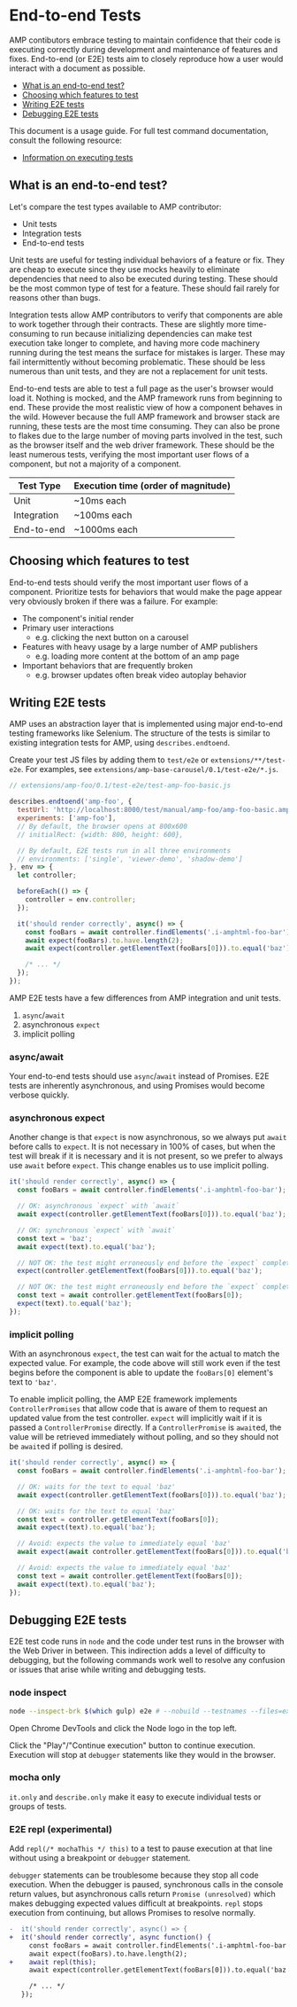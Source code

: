 # End-to-end Tests

AMP contibutors embrace testing to maintain confidence that their code is executing correctly during development and maintenance of features and fixes. End-to-end (or E2E) tests aim to closely reproduce how a user would interact with a document as possible.

* [What is an end-to-end test?](#what-is-an-end-to-end-test?)
* [Choosing which features to test](#choosing-which-features-to-test)
* [Writing E2E tests](#make-a-suggestion)
* [Debugging E2E tests](#contribute-codefeatures)

This document is a usage guide. For full test command documentation, consult the following resource:

* [Information on executing tests](../../../contributing/TESTING.md)


## What is an end-to-end test?

Let's compare the test types available to AMP contributor:

* Unit tests
* Integration tests
* End-to-end tests

Unit tests are useful for testing individual behaviors of a feature or fix. They are cheap to execute since they use mocks heavily to eliminate dependencies that need to also be executed during testing. These should be the most common type of test for a feature. These should fail rarely for reasons other than bugs.

Integration tests allow AMP contributors to verify that components are able to work together through their contracts. These are slightly more time-consuming to run because initializing dependencies can make test execution take longer to complete, and having more code machinery running during the test means the surface for mistakes is larger. These may fail intermittently without becoming problematic. These should be less numerous than unit tests, and they are not a replacement for unit tests.

End-to-end tests are able to test a full page as the user's browser would load it. Nothing is mocked, and the AMP framework runs from beginning to end. These provide the most realistic view of how a component behaves in the wild. However because the full AMP framework and browser stack are running, these tests are the most time consuming. They can also be prone to flakes due to the large number of moving parts involved in the test, such as the browser itself and the web driver framework. These should be the least numerous tests, verifying the most important user flows of a component, but not a majority of a component.

Test Type | Execution time (order of magnitude)
--|--
Unit | ~10ms each
Integration | ~100ms each
End-to-end | ~1000ms each


## Choosing which features to test

End-to-end tests should verify the most important user flows of a component. Prioritize tests for behaviors that would make the page appear very obviously broken if there was a failure. For example:

* The component's initial render
* Primary user interactions
  * e.g. clicking the next button on a carousel
* Features with heavy usage by a large number of AMP publishers
  * e.g. loading more content at the bottom of an amp page
* Important behaviors that are frequently broken
  * e.g. browser updates often break video autoplay behavior


## Writing E2E tests

AMP uses an abstraction layer that is implemented using major end-to-end testing frameworks like Selenium. The structure of the tests is similar to existing integration tests for AMP, using `describes.endtoend`.

Create your test JS files by adding them to `test/e2e` or `extensions/**/test-e2e`. For examples, see `extensions/amp-base-carousel/0.1/test-e2e/*.js`.

```js
// extensions/amp-foo/0.1/test-e2e/test-amp-foo-basic.js

describes.endtoend('amp-foo', {
  testUrl: 'http://localhost:8000/test/manual/amp-foo/amp-foo-basic.amp.html',
  experiments: ['amp-foo'],
  // By default, the browser opens at 800x600
  // initialRect: {width: 800, height: 600},

  // By default, E2E tests run in all three environments
  // environments: ['single', 'viewer-demo', 'shadow-demo']
}, env => {
  let controller;

  beforeEach(() => {
    controller = env.controller;
  });

  it('should render correctly', async() => {
    const fooBars = await controller.findElements('.i-amphtml-foo-bar');
    await expect(fooBars).to.have.length(2);
    await expect(controller.getElementText(fooBars[0])).to.equal('baz');

    /* ... */
  });
});
```

AMP E2E tests have a few differences from AMP integration and unit tests.

1. `async`/`await`
2. asynchronous `expect`
3. implicit polling

### async/await

Your end-to-end tests should use `async`/`await` instead of Promises. E2E tests are inherently asynchronous, and using Promises would become verbose quickly.

### asynchronous expect

Another change is that `expect` is now asynchronous, so we always put `await` before calls to `expect`. It is not necessary in 100% of cases, but when the test will break if it is necessary and it is not present, so we prefer to always use `await` before `expect`. This change enables us to use implicit polling.


```js
it('should render correctly', async() => {
  const fooBars = await controller.findElements('.i-amphtml-foo-bar');

  // OK: asynchronous `expect` with `await`
  await expect(controller.getElementText(fooBars[0])).to.equal('baz');

  // OK: synchronous `expect` with `await`
  const text = 'baz';
  await expect(text).to.equal('baz');

  // NOT OK: the test might erroneously end before the `expect` completes
  expect(controller.getElementText(fooBars[0])).to.equal('baz');

  // NOT OK: the test might erroneously end before the `expect` completes
  const text = await controller.getElementText(fooBars[0]);
  expect(text).to.equal('baz');
});
```

### implicit polling

With an asynchronous `expect`, the test can wait for the actual to match the expected value. For example, the code above will still work even if the test begins before the component is able to update the `fooBars[0]` element's text to `'baz'`.

To enable implicit polling, the AMP E2E framework implements `ControllerPromises` that allow code that is aware of them to request an updated value from the test controller. `expect` will implicitly wait if it is passed a `ControllerPromise` directly. If a `ControllerPromise` is `await`ed, the value will be retrieved immediately without polling, and so they should not be `await`ed if polling is desired.

```js
it('should render correctly', async() => {
  const fooBars = await controller.findElements('.i-amphtml-foo-bar');

  // OK: waits for the text to equal 'baz'
  await expect(controller.getElementText(fooBars[0])).to.equal('baz');

  // OK: waits for the text to equal 'baz'
  const text = controller.getElementText(fooBars[0]);
  await expect(text).to.equal('baz');

  // Avoid: expects the value to immediately equal 'baz'
  await expect(await controller.getElementText(fooBars[0])).to.equal('baz');

  // Avoid: expects the value to immediately equal 'baz'
  const text = await controller.getElementText(fooBars[0]);
  await expect(text).to.equal('baz');
});
```


## Debugging E2E tests

E2E test code runs in `node` and the code under test runs in the browser with the Web Driver in between. This indirection adds a level of difficulty to debugging, but the following commands work well to resolve any confusion or issues that arise while writing and debugging tests.

### node inspect

```sh
node --inspect-brk $(which gulp) e2e # --nobuild --testnames --files=extensions/amp-foo/0.1/test-e2e/test-amp-foo-basic.js
```

Open Chrome DevTools and click the Node logo in the top left.

Click the "Play"/"Continue execution" button to continue execution. Execution will stop at `debugger` statements like they would in the browser.

### mocha only

`it.only` and `describe.only` make it easy to execute individual tests or groups of tests.

### E2E repl (experimental)

Add `repl(/* mochaThis */ this)` to a test to pause execution at that line without using a breakpoint or `debugger` statement.

`debugger` statements can be troublesome because they stop all code execution. When the debugger is paused, synchronous calls in the console return values, but asynchronous calls return `Promise (unresolved)` which makes debugging expected values difficult at breakpoints. `repl` stops execution from continuing, but allows Promises to resolve normally.

```diff
-  it('should render correctly', async() => {
+  it('should render correctly', async function() {
     const fooBars = await controller.findElements('.i-amphtml-foo-bar');
     await expect(fooBars).to.have.length(2);
+    await repl(this);
     await expect(controller.getElementText(fooBars[0])).to.equal('baz');

     /* ... */
   });
```


